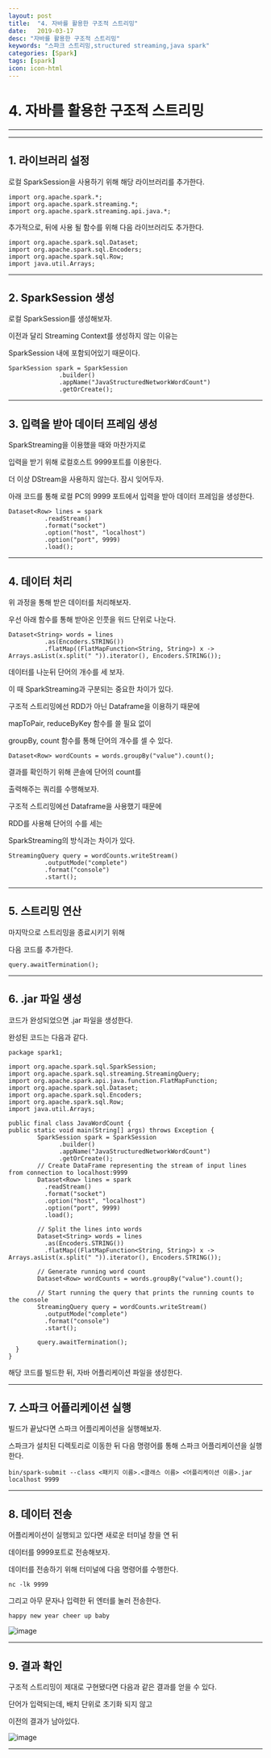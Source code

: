 ```yaml
---
layout: post
title:  "4. 자바를 활용한 구조적 스트리밍"
date:   2019-03-17
desc: "자바를 활용한 구조적 스트리밍"
keywords: "스파크 스트리밍,structured streaming,java spark"
categories: [Spark]
tags: [spark]
icon: icon-html
---
```

# __4. 자바를 활용한 구조적 스트리밍__
---

---
## __1. 라이브러리 설정__


로컬 SparkSession을 사용하기 위해 해당 라이브러리를 추가한다.
~~~
import org.apache.spark.*;
import org.apache.spark.streaming.*;
import org.apache.spark.streaming.api.java.*;
~~~
추가적으로, 뒤에 사용 될 함수를 위해 다음 라이브러리도 추가한다.
~~~
import org.apache.spark.sql.Dataset;
import org.apache.spark.sql.Encoders;
import org.apache.spark.sql.Row;
import java.util.Arrays;
~~~


---
## __2. SparkSession 생성__


로컬 SparkSession를 생성해보자.

이전과 달리 Streaming Context를 생성하지 않는 이유는

SparkSession 내에 포함되어있기 때문이다.
~~~
SparkSession spark = SparkSession
			  .builder()
			  .appName("JavaStructuredNetworkWordCount")
			  .getOrCreate();
~~~


---
## __3. 입력을 받아 데이터 프레임 생성__


SparkStreaming을 이용했을 때와 마찬가지로

입력을 받기 위해 로컬호스트 9999포트를 이용한다.

더 이상 DStream을 사용하지 않는다. 잠시 잊어두자.

아래 코드를 통해 로컬 PC의 9999 포트에서 입력을 받아 데이터 프레임을 생성한다.
~~~
Dataset<Row> lines = spark
		  .readStream()
		  .format("socket")
		  .option("host", "localhost")
		  .option("port", 9999)
		  .load();
~~~


---
## __4. 데이터 처리__


위 과정을 통해 받은 데이터를 처리해보자. 

우선 아래 함수를 통해 받아온 인풋을 워드 단위로 나눈다.
~~~
Dataset<String> words = lines
		  .as(Encoders.STRING())
		  .flatMap((FlatMapFunction<String, String>) x -> Arrays.asList(x.split(" ")).iterator(), Encoders.STRING());
~~~
데이터를 나눈뒤 단어의 개수를 세 보자.

이 때 SparkStreaming과 구분되는 중요한 차이가 있다.

구조적 스트리밍에선 RDD가 아닌 Dataframe을 이용하기 때문에 

mapToPair, reduceByKey 함수를 쓸 필요 없이

groupBy, count 함수를 통해 단어의 개수를 셀 수 있다.
~~~
Dataset<Row> wordCounts = words.groupBy("value").count();
~~~
결과를 확인하기 위해 콘솔에 단어의 count를

출력해주는 쿼리를 수행해보자.

구조적 스트리밍에선 Dataframe을 사용했기 때문에

RDD를 사용해 단어의 수를 세는

SparkStreaming의 방식과는 차이가 있다.
~~~
StreamingQuery query = wordCounts.writeStream()
		  .outputMode("complete")
		  .format("console")
		  .start();
~~~


---
## __5. 스트리밍 연산__


마지막으로 스트리밍을 종료시키기 위해

다음 코드를 추가한다.
~~~
query.awaitTermination();
~~~


---
## __6. .jar 파일 생성__


코드가 완성되었으면 .jar 파일을 생성한다.

완성된 코드는 다음과 같다.
~~~
package spark1;

import org.apache.spark.sql.SparkSession;
import org.apache.spark.sql.streaming.StreamingQuery;
import org.apache.spark.api.java.function.FlatMapFunction;
import org.apache.spark.sql.Dataset;
import org.apache.spark.sql.Encoders;
import org.apache.spark.sql.Row;
import java.util.Arrays;

public final class JavaWordCount {
public static void main(String[] args) throws Exception {
		SparkSession spark = SparkSession
			  .builder()
			  .appName("JavaStructuredNetworkWordCount")
			  .getOrCreate();
		// Create DataFrame representing the stream of input lines from connection to localhost:9999
		Dataset<Row> lines = spark
		  .readStream()
		  .format("socket")
		  .option("host", "localhost")
		  .option("port", 9999)
		  .load();

		// Split the lines into words
		Dataset<String> words = lines
		  .as(Encoders.STRING())
		  .flatMap((FlatMapFunction<String, String>) x -> Arrays.asList(x.split(" ")).iterator(), Encoders.STRING());

		// Generate running word count
		Dataset<Row> wordCounts = words.groupBy("value").count();
	  
		// Start running the query that prints the running counts to the console
		StreamingQuery query = wordCounts.writeStream()
		  .outputMode("complete")
		  .format("console")
		  .start();

		query.awaitTermination();
  }
}
~~~
해당 코드를 빌드한 뒤, 자바 어플리케이션 파일을 생성한다.

---
## __7. 스파크 어플리케이션 실행__

빌드가 끝났다면 스파크 어플리케이션을 실행해보자. 

스파크가 설치된 디렉토리로 이동한 뒤 다음 명령어를 통해 스파크 어플리케이션을 실행한다.
~~~
bin/spark-submit --class <패키지 이름>.<클래스 이름> <어플리케이션 이름>.jar localhost 9999
~~~


---
## __8. 데이터 전송__


어플리케이션이 실행되고 있다면 새로운 터미널 창을 연 뒤

데이터를 9999포트로 전송해보자. 

데이터를 전송하기 위해 터미널에 다음 명령어를 수행한다.
~~~
nc -lk 9999
~~~
그리고 아무 문자나 입력한 뒤 엔터를 눌러 전송한다.
~~~
happy new year cheer up baby
~~~
![image](/images/nc_lk.png)


---
## __9. 결과 확인__


구조적 스트리밍이 제대로 구현됐다면 다음과 같은 결과를 얻을 수 있다. 

단어가 입력되는데, 배치 단위로 초기화 되지 않고

이전의 결과가 남아있다.

![image](/images/spark4_output.png)


---
